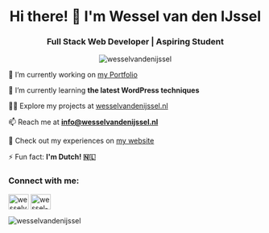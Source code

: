 <h1 align="center">Hi there! 👋 I'm Wessel van den IJssel</h1>
<h3 align="center">Full Stack Web Developer | Aspiring Student</h3>

<p align="center"> <img src="https://komarev.com/ghpvc/?username=wesselvandenijssel&label=Profile%20views&color=0e75b6&style=flat" alt="wesselvandenijssel" /> </p>

🔭 I’m currently working on [my Portfolio](https://wesselvandenijssel.nl)

🌱 I’m currently learning **the latest WordPress techniques**

👨‍💻 Explore my projects at [wesselvandenijssel.nl](https://wesselvandenijssel.nl)

📫 Reach me at **info@wesselvandenijssel.nl**

📄 Check out my experiences on [my website](https://wesselvandenijssel.nl)

⚡ Fun fact: **I'm Dutch! 🇳🇱**

<h3 align="left">Connect with me:</h3>
<p align="left">
  <a href="https://codepen.io/wesselvandenijssel" target="_blank"><img align="center" src="https://raw.githubusercontent.com/rahuldkjain/github-profile-readme-generator/master/src/images/icons/Social/codepen.svg" alt="wesselvandenijssel" height="30" width="40" /></a>
  <a href="https://linkedin.com/in/wessel-van-den-ijssel" target="_blank"><img align="center" src="https://raw.githubusercontent.com/rahuldkjain/github-profile-readme-generator/master/src/images/icons/Social/linked-in-alt.svg" alt="wessel-van-den-ijssel" height="30" width="40" /></a>
</p>

<p><img align="left" src="https://github-readme-stats.vercel.app/api/top-langs?username=wesselvandenijssel&show_icons=true&locale=en&layout=compact" alt="wesselvandenijssel" /></p>
